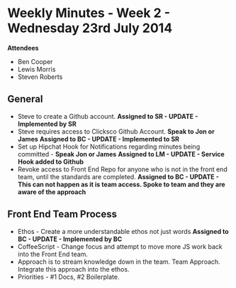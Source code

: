 # Weekly Minutes - Week 2 - Wednesday 23rd July 2014

**Attendees**
- Ben Cooper
- Lewis Morris
- Steven Roberts

## General

- Steve to create a Github account. **Assigned to SR - UPDATE - Implemented by SR**
- Steve requires access to Clicksco Github Account. **Speak to Jon or James** **Assigned to BC - UPDATE - Implemented to SR**
- Set up Hipchat Hook for Notifications regarding minutes being committed - **Speak Jon or James** **Assigned to LM - UPDATE - Service Hook added to Github**
- Revoke access to Front End Repo for anyone who is not in the front end team, until the standards are completed. **Assigned to BC - UPDATE - This can not happen as it is team access. Spoke to team and they are aware of the approach**

## Front End Team Process

- Ethos - Create a more understandable ethos not just words **Assigned to BC - UPDATE - Implemented by BC**
- CoffeeScript - Change focus and attempt to move more JS work back into the Front End team.
- Approach is to stream knowledge down in the team. Team Approach. Integrate this approach into the ethos.
- Priorities - #1 Docs, #2 Boilerplate.